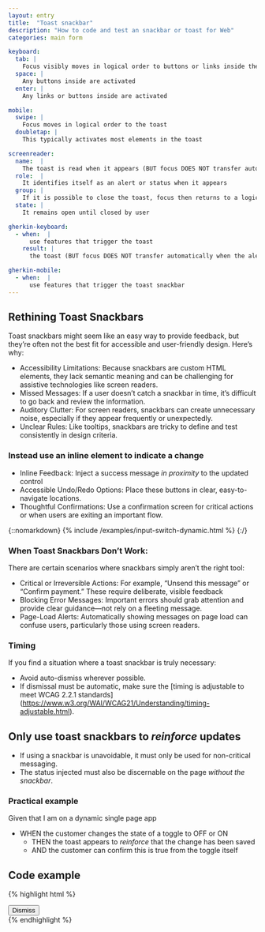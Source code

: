 ```yaml
---
layout: entry
title:  "Toast snackbar"
description: "How to code and test an snackbar or toast for Web"
categories: main form

keyboard:
  tab: |
    Focus visibly moves in logical order to buttons or links inside the toast
  space: |
    Any buttons inside are activated
  enter: |
    Any links or buttons inside are activated

mobile:
  swipe: |
    Focus moves in logical order to the toast
  doubletap: |
    This typically activates most elements in the toast

screenreader:
  name:  |
    The toast is read when it appears (BUT focus DOES NOT transfer automatically when the toast appears)
  role:  |
    It identifies itself as an alert or status when it appears
  group: |
    If it is possible to close the toast, focus then returns to a logical place in the page
  state: |
    It remains open until closed by user

gherkin-keyboard: 
  - when:  |
      use features that trigger the toast
    result: |
      the toast (BUT focus DOES NOT transfer automatically when the alert appears)

gherkin-mobile:
  - when:  |
      use features that trigger the toast snackbar
---
```


## Rethining Toast Snackbars

Toast snackbars might seem like an easy way to provide feedback, but they’re often not the best fit for accessible and user-friendly design. Here’s why:

- Accessibility Limitations: Because snackbars are custom HTML elements, they lack semantic meaning and can be challenging for assistive technologies like screen readers.
- Missed Messages: If a user doesn’t catch a snackbar in time, it’s difficult to go back and review the information.
- Auditory Clutter: For screen readers, snackbars can create unnecessary noise, especially if they appear frequently or unexpectedly.
- Unclear Rules: Like tooltips, snackbars are tricky to define and test consistently in design criteria.

### Instead use an inline element to indicate a change

- Inline Feedback: Inject a success message _in proximity_ to the updated control
- Accessible Undo/Redo Options: Place these buttons in clear, easy-to-navigate locations.
- Thoughtful Confirmations: Use a confirmation screen for critical actions or when users are exiting an important flow.

{::nomarkdown}
<example>
{% include /examples/input-switch-dynamic.html %}
</example>
{:/}


### When Toast Snackbars Don’t Work:
There are certain scenarios where snackbars simply aren’t the right tool:

- Critical or Irreversible Actions: For example, “Unsend this message” or “Confirm payment.” These require deliberate, visible feedback
- Blocking Error Messages: Important errors should grab attention and provide clear guidance—not rely on a fleeting message.
- Page-Load Alerts: Automatically showing messages on page load can confuse users, particularly those using screen readers.

### Timing

If you find a situation where a toast snackbar is truly necessary:

- Avoid auto-dismiss wherever possible.
- If dismissal must be automatic, make sure the [timing is adjustable to meet WCAG 2.2.1 standards]
  (https://www.w3.org/WAI/WCAG21/Understanding/timing-adjustable.html).
  

## Only use toast snackbars to _reinforce_ updates

- If using a snackbar is unavoidable, it must only be used for non-critical messaging. 
- The status injected must also be discernable on the page _without the snackbar_.

### Practical example

Given that I am on a dynamic single page app

- WHEN the customer changes the state of a toggle to OFF or ON
  - THEN the toast appears to _reinforce_ that the change has been saved
  - AND the customer can confirm this is true from the toggle itself

## Code example

{% highlight html %}
<div id="toast">
  <span id="toast-message" role="status">
    <!-- Inject snackbar message here -->
  </span>
  <button type="button">
    Dismiss
  </button>
</div>
{% endhighlight %}
